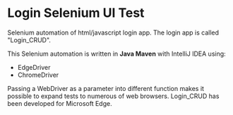# Login Selenium UI Test
Selenium automation of html/javascript login app. The login app is called "Login_CRUD".

This Selenium automation is written in **Java Maven** with IntelliJ IDEA
using:
- EdgeDriver
- ChromeDriver
 
Passing a WebDriver as a parameter into different function makes it possible
to expand tests to numerous of web browsers.
Login_CRUD has been developed for Microsoft Edge.

